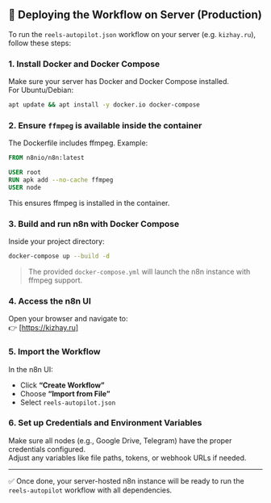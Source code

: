 ## 🚀 Deploying the Workflow on Server (Production)

To run the `reels-autopilot.json` workflow on your server (e.g. `kizhay.ru`), follow these steps:

### 1. **Install Docker and Docker Compose**  
Make sure your server has Docker and Docker Compose installed.  
For Ubuntu/Debian:
```sh
apt update && apt install -y docker.io docker-compose
```

### 2. **Ensure `ffmpeg` is available inside the container**  
The Dockerfile includes ffmpeg. Example:
```Dockerfile
FROM n8nio/n8n:latest

USER root
RUN apk add --no-cache ffmpeg
USER node
```

This ensures ffmpeg is installed in the container.

### 3. **Build and run n8n with Docker Compose**  
Inside your project directory:
```sh
docker-compose up --build -d
```

> The provided `docker-compose.yml` will launch the n8n instance with ffmpeg support.

### 4. **Access the n8n UI**  
Open your browser and navigate to:  
👉 [https://kizhay.ru]

### 5. **Import the Workflow**  
In the n8n UI:
- Click **“Create Workflow”**
- Choose **“Import from File”**
- Select `reels-autopilot.json`

### 6. **Set up Credentials and Environment Variables**  
Make sure all nodes (e.g., Google Drive, Telegram) have the proper credentials configured.  
Adjust any variables like file paths, tokens, or webhook URLs if needed.

---

✅ Once done, your server-hosted n8n instance will be ready to run the `reels-autopilot` workflow with all dependencies.
